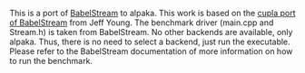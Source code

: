 This is a port of [BabelStream](https://github.com/UoB-HPC/BabelStream) to alpaka.
This work is based on the [cupla port of BabelStream]( https://github.com/jyoung3131/BabelStream) from Jeff Young.
The benchmark driver (main.cpp and Stream.h) is taken from BabelStream.
No other backends are available, only alpaka.
Thus, there is no need to select a backend, just run the executable.
Please refer to the BabelStream documentation of more information on how to run the benchmark.
